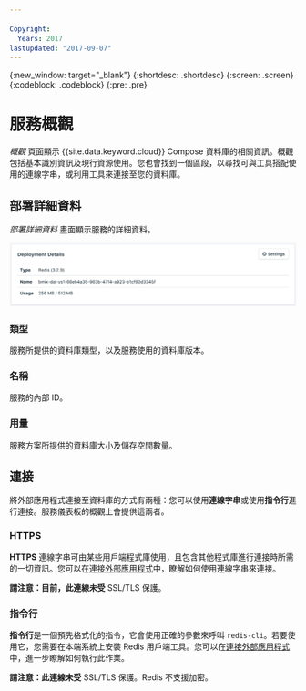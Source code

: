 ```yaml
---

Copyright:
  Years: 2017
lastupdated: "2017-09-07"
---
```


{:new_window: target="_blank"}
{:shortdesc: .shortdesc}
{:screen: .screen}
{:codeblock: .codeblock}
{:pre: .pre}

# 服務概觀

_概觀_ 頁面顯示 {{site.data.keyword.cloud}} Compose 資料庫的相關資訊。概觀包括基本識別資訊及現行資源使用。您也會找到一個區段，以尋找可與工具搭配使用的連線字串，或利用工具來連接至您的資料庫。

## 部署詳細資料

_部署詳細資料_ 畫面顯示服務的詳細資料。

![部署詳細資料](./images/redis-deployment-details.png "「部署詳細資料」畫面的視圖")

### 類型

服務所提供的資料庫類型，以及服務使用的資料庫版本。

### 名稱

服務的內部 ID。

### 用量

服務方案所提供的資料庫大小及儲存空間數量。


## 連接

將外部應用程式連接至資料庫的方式有兩種：您可以使用**連線字串**或使用**指令行**進行連接。服務儀表板的概觀上會提供這兩者。

### HTTPS

**HTTPS** 連線字串可由某些用戶端程式庫使用，且包含其他程式庫進行連接時所需的一切資訊。您可以在[連接外部應用程式](./connecting-external.html)中，瞭解如何使用連線字串來連接。

**請注意：**目前，此連線**未受** SSL/TLS 保護。 

### 指令行

**指令行**是一個預先格式化的指令，它會使用正確的參數來呼叫 `redis-cli`。若要使用它，您需要在本端系統上安裝 Redis 用戶端工具。您可以在[連接外部應用程式](./connecting-external.html)中，進一步瞭解如何執行此作業。

**請注意：**此連線**未受** SSL/TLS 保護。Redis 不支援加密。


